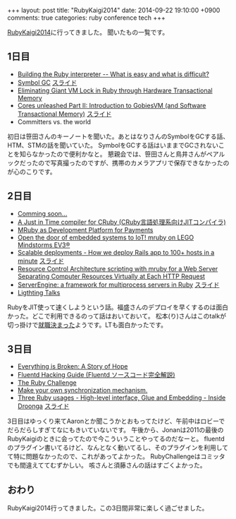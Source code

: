 +++
layout: post
title: "RubyKaigi2014"
date: 2014-09-22 19:10:00 +0900
comments: true
categories: ruby conference tech
+++

[RubyKaigi2014](http://rubykaigi.org/2014)に行ってきました。
聞いたもの一覧です。

## 1日目

- [Building the Ruby interpreter -- What is easy and what is difficult?](http://rubykaigi.org/2014/presentation/S-KoichiSasada)
- [Symbol GC](http://rubykaigi.org/2014/presentation/S-NarihiroNakamura) [スライド](http://www.slideshare.net/authorNari/symbol-gc)
- [Eliminating Giant VM Lock in Ruby through Hardware Transactional Memory](http://rubykaigi.org/2014/presentation/S-ReiOdaira)
- [Cores unleashed Part II: Introduction to GobiesVM (and Software Transactional Memory)](http://rubykaigi.org/2014/presentation/S-SzuKaiHsu) [スライド](https://speakerdeck.com/brucehsu/core-unleashed-part-ii-introduction-to-gobiesvm-and-stm-at-rubykaigi-2014)
- Committers vs. the world

初日は笹田さんのキーノートを聞いた。あとはなりさんのSymbolをGCする話、HTM、STMの話を聞いていた。
SymbolをGCする話はいままでGCされないことを知らなかったので便利かなと。
懇親会では、笹田さんと鳥井さんがペアルックだったので写真撮ったのですが、携帯のカメラアプリで保存できなかったのが心のこりです。

## 2日目

- [Comming soon...](http://rubykaigi.org/2014/presentation/S-YukihiroMatzMatsumoto)
- [A Just in Time compiler for CRuby (CRuby言語処理系向けJITコンパイラ)](http://rubykaigi.org/2014/presentation/S-MasahiroIde)
- [MRuby as Development Platform for Payments](http://rubykaigi.org/2014/presentation/S-ThiagoScalone-DanielRodriguez)
- [Open the door of embedded systems to IoT! mruby on LEGO Mindstorms EV3®](http://rubykaigi.org/2014/presentation/S-TakehikoYOSHIDA)
- [Scalable deployments - How we deploy Rails app to 100+ hosts in a minute](http://rubykaigi.org/2014/presentation/S-ShotaFukumori) [スライド](https://speakerdeck.com/sorah/scalable-deployments-how-we-deploy-rails-app-to-150-plus-hosts-in-a-minute)
- [Resource Control Architecture scripting with mruby for a Web Server Separating Computer Resources Virtually at Each HTTP Request](http://rubykaigi.org/2014/presentation/S-MATSUMOTORyosuke)
- [ServerEngine: a framework for multiprocess servers in Ruby](http://rubykaigi.org/2014/presentation/S-MasahiroNakagawa) [スライド](http://www.slideshare.net/treasure-data/rubykaigi-2014-serverengine)
- [Ligthting Talks](http://rubykaigi.org/2014/LT)

RubyをJIT使って速くしようという話。福盛さんのデプロイを早くするのは面白かった。どこで利用できるのって話はおいておいて。
松本(り)さんはこのtalkが切っ掛けで[就職決まった](http://hb.matsumoto-r.jp/entry/2014/09/20/003531)ようです。LTも面白かったです。

## 3日目
- [Everything is Broken: A Story of Hope](http://rubykaigi.org/2014/presentation/S-JonanScheffler)
- [Fluentd Hacking Guide (Fluentd ソースコード完全解説)](http://rubykaigi.org/2014/presentation/S-NaotoshiSeo)
- [The Ruby Challenge](http://rubykaigi.org/2014/presentation/S-PremSichanugrist)
- [Make your own synchronization mechanism.](http://rubykaigi.org/2014/presentation/S-MasatoshiSEKI)
- [Three Ruby usages - High-level interface, Glue and Embedding - Inside Droonga](http://rubykaigi.org/2014/presentation/S-KouheiSutou) [スライド](http://speakerdeck.com/u/kou/p/three-ruby-usages)

3日目はゆっくり来てAaronとか聞こうかとおもってたけど、午前中はロビーでだらだらしすぎてなにもきいていないです。
午後から、Jonanは2011の最後のRubyKaigiのときに会ってたので今こういうことやってるのだなーと。
fluentdのプラグイン書いてるけど、なんとなく動いてるし、そのプラグインを利用してて特に問題なかったので、これがあってよかった。
RubyChallengeはコミッタでも間違えててむずかしい。
咳さんと須藤さんの話はすごくよかった。

## おわり
RubyKaigi2014行ってきました。この3日間非常に楽しく過ごせました。

